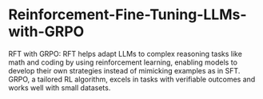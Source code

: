 # Reinforcement-Fine-Tuning-LLMs-with-GRPO
RFT with GRPO: RFT helps adapt LLMs to complex reasoning tasks like math and coding by using reinforcement learning, enabling models to develop their own strategies instead of mimicking examples as in SFT. GRPO, a tailored RL algorithm, excels in tasks with verifiable outcomes and works well with small datasets.
